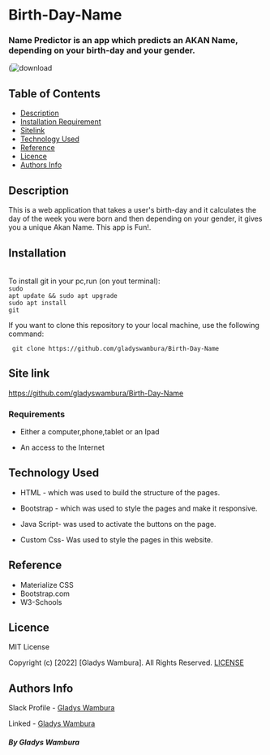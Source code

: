 # Birth-Day-Name

### Name Predictor is an app which predicts an AKAN Name, depending on your birth-day and your gender.

(![download](https://user-images.githubusercontent.com/97955649/156918647-131f94f0-9620-46f7-a97c-8fb87f442a2c.jpeg)

## Table of Contents

+ [Description](#description)
+ [Installation Requirement](#Installation)
+ [Sitelink](#Name-predictor)
+ [Technology Used](#technology-used)
+ [Reference](#reference)
+ [Licence](#licence)
+ [Authors Info](#author-Info)

## Description
<p>This is a web application that takes a user's birth-day and it calculates the day of the week you were born and then depending on your gender, it gives you a unique Akan Name. This app is Fun!.</p>


## Installation
<br>To install git in your pc,run (on yout terminal):<br>
<code>sudo apt update && sudo apt upgrade</code><br>
<code>sudo apt install git</code>
<p>If you want to clone this repository to your local machine, use the following command:</p>
<p><code> git clone https://github.com/gladyswambura/Birth-Day-Name</code></p>

## Site link
https://github.com/gladyswambura/Birth-Day-Name

### Requirements

* Either a computer,phone,tablet or an Ipad

* An access to the Internet

## Technology Used
* HTML - which was used to build the structure of the pages.

* Bootstrap - which was used to style the pages and make it responsive.

* Java Script- was used to activate the buttons on the page.

* Custom Css- Was used to style the pages in this website.

## Reference
* Materialize CSS
* Bootstrap.com
* W3-Schools

##

## Licence

MIT License

Copyright (c) [2022] [Gladys Wambura]. All Rights Reserved.
<a href="./LICENSE"> LICENSE</a>


## Authors Info

Slack Profile - [Gladys Wambura](https://stackoverflow.com/users/18241026/gladys-wahito?tab=profile)

Linked - [Gladys Wambura](https://www.linkedin.com/in/gladys-wahito-3480a01ab/)


##### By Gladys Wambura 

